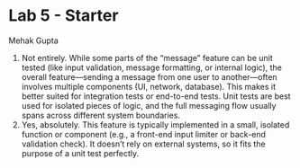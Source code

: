 # Lab 5 - Starter
Mehak Gupta


1. Not entirely. While some parts of the “message” feature can be unit tested (like input validation, message formatting, or internal logic), the overall feature—sending a message from one user to another—often involves multiple components (UI, network, database). This makes it better suited for integration tests or end-to-end tests. Unit tests are best used for isolated pieces of logic, and the full messaging flow usually spans across different system boundaries.
2. Yes, absolutely. This feature is typically implemented in a small, isolated function or component (e.g., a front-end input limiter or back-end validation check). It doesn’t rely on external systems, so it fits the purpose of a unit test perfectly.
